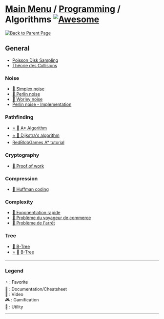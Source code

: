 # [Main Menu](../../README.md) / [Programming](../README.md) / Algorithms [![Awesome](https://awesome.re/badge-flat.svg)](https://awesome.re)

[![Back to Parent Page](https://img.shields.io/badge/-Back_to_Parent_Page-blue?style=for-the-badge)](../README.md)

## General
- [Poisson Disk Sampling](http://devmag.org.za/2009/05/03/poisson-disk-sampling/)
- [Théorie des Collisions](https://jeux.developpez.com/tutoriels/theorie-des-collisions/)

### Noise
- [:book: Simplex noise](https://en.wikipedia.org/wiki/Simplex_noise)
- [:book: Perlin noise](https://en.wikipedia.org/wiki/Perlin_noise)
- [:book: Worley noise](https://en.wikipedia.org/wiki/Worley_noise)
- [Perlin noise - Implementation](https://mrl.cs.nyu.edu/~perlin/noise/)

### Pathfinding
- [:star: :book: A* Algorithm](https://en.wikipedia.org/wiki/A*_search_algorithm)
- [:star: :book: Dijkstra's algorithm](https://en.wikipedia.org/wiki/Dijkstra's_algorithm)
- [RedBlobGames A* tutorial](https://www.redblobgames.com/pathfinding/a-star/introduction.html)

### Cryptography
- [:book: Proof of work](https://en.wikipedia.org/wiki/Proof_of_work)

### Compression
- [:book: Huffman coding](https://en.wikipedia.org/wiki/Huffman_coding)

### Complexity
- [:book: Exponentiation rapide](https://fr.wikipedia.org/wiki/Exponentiation_rapide)
- [:book: Problème du voyageur de commerce](https://fr.wikipedia.org/wiki/Problème_du_voyageur_de_commerce)
- [:book: Problème de l'arrêt](https://fr.wikipedia.org/wiki/Probl%C3%A8me_de_l'arr%C3%AAt)

### Tree
- [:book: B-Tree](https://fr.wikipedia.org/wiki/Arbre_B)
- [:star: :movie_camera: B-Tree](https://www.youtube.com/watch?v=K1a2Bk8NrYQ)

---

### Legend
:star: : Favorite\
:book: : Documentation/Cheatsheet\
:movie_camera: : Video\
:video_game: : Gamification\
:wrench: : Utility

---

